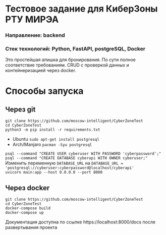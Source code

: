 # Тестовое задание для КиберЗоны РТУ МИРЭА

### Направление: backend
### Стек технологий: Python, FastAPI, postgreSQL, Docker

Это простейшая апишка для бронирования. По сути полное соответствие требованиям.
CRUD с проверкой данных и контейнеризацией через docker.

# Способы запуска

## Через git
`git clone https://github.com/moscow-intelligent/CyberZoneTest`
<br>
`cd CyberZoneTest`
<br>
`python3 -m pip install -r requirements.txt`
<br>
- Ubuntu
`sudo apt-get install postgresql`<br>
- Arch/Manjaro `pacman -Syu postgresql`<br>

`psql --command "CREATE USER cyberuser WITH PASSWORD 'cyberpassword';"`
<br>
`psql --command "CREATE DATABASE cyberapi WITH OWNER cyberuser;"`
<br>
Изменить переменную `DATABASE_URL` на `DATABASE_URL = 'postgresql://cyberuser:cyberpassword@localhost/cyberapi'`
<br>
`uvicorn main:app --host 0.0.0.0 --port 8000`
<br>

## Через docker
`git clone https://github.com/moscow-intelligent/CyberZoneTest`
<br>
`cd CyberZoneTest`
<br>
`docker-compose build`
<br>
`docker-compose up`

Документация доступна по ссылке https://localhost:8000/docs после развертывания проекта


